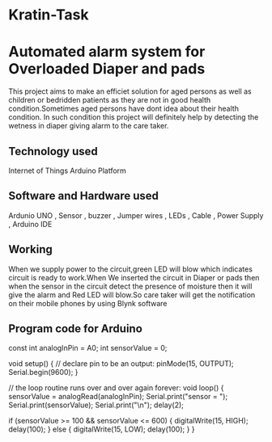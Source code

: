 # Kratin-Task

# Automated alarm system for Overloaded Diaper and pads

This project aims to make an efficiet solution for aged persons as well as children or bedridden patients as they are not in good health condition.Sometimes aged persons have dont idea about their health condition. In such condition this project will definitely help by detecting the wetness in diaper giving alarm to the care taker.
        


## Technology used
Internet of Things
Arduino Platform
## Software and Hardware used
Ardunio UNO , Sensor , buzzer , Jumper wires , LEDs , Cable , Power Supply , Arduino IDE
## Working
When we supply power to the circuit,green LED will blow which indicates circuit is ready to work.When We inserted the circuit in Diaper or pads then when the sensor in the circuit detect the presence of moisture then it will give the alarm and Red LED will blow.So care taker will get the notification on their mobile phones by using Blynk software

## Program code for Arduino
const int analogInPin = A0;
int sensorValue = 0;

void setup() {
  // declare pin  to be an output:
  pinMode(15, OUTPUT);
  Serial.begin(9600);
}

// the loop routine runs over and over again forever:
void loop() {
  sensorValue = analogRead(analogInPin);
  Serial.print("sensor = ");
  Serial.print(sensorValue);
  Serial.print("\n");
  delay(2);

  if (sensorValue >= 100 && sensorValue <= 600) {
    digitalWrite(15, HIGH);
    delay(100);
  } else {
    digitalWrite(15, LOW);
    delay(100);
  }
}
